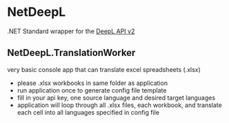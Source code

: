 # NetDeepL

.NET Standard wrapper for the [DeepL API v2](www.deepl.com/docs-api)

## NetDeepL.TranslationWorker

very basic console app that can translate excel spreadsheets (.xlsx)

* please .xlsx workbooks in same folder as application
* run application once to generate config file template
* fill in your api key, one source language and desired target languages
* application will loop through all .xlsx files, each workbook, and translate each cell into all languages specified in config file

